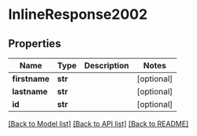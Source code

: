 # InlineResponse2002

## Properties
Name | Type | Description | Notes
------------ | ------------- | ------------- | -------------
**firstname** | **str** |  | [optional] 
**lastname** | **str** |  | [optional] 
**id** | **str** |  | [optional] 

[[Back to Model list]](../README.md#documentation-for-models) [[Back to API list]](../README.md#documentation-for-api-endpoints) [[Back to README]](../README.md)


